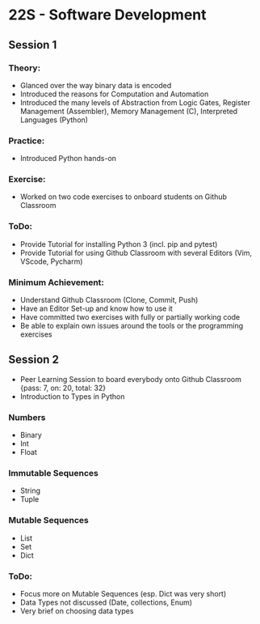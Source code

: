 # 22S - Software Development

## Session 1

### Theory:
- Glanced over the way binary data is encoded
- Introduced the reasons for Computation and Automation
- Introduced the many levels of Abstraction from Logic Gates, Register Management (Assembler), Memory Management (C), Interpreted Languages (Python)

### Practice: 
- Introduced Python hands-on

### Exercise:
- Worked on two code exercises to onboard students on Github Classroom

### ToDo:
- Provide Tutorial for installing Python 3 (incl. pip and pytest)
- Provide Tutorial for using Github Classroom with several Editors (Vim, VScode, Pycharm)

### Minimum Achievement:
- Understand Github Classroom (Clone, Commit, Push)
- Have an Editor Set-up and know how to use it
- Have committed two exercises with fully or partially working code
- Be able to explain own issues around the tools or the programming exercises

## Session 2

- Peer Learning Session to board everybody onto Github Classroom {pass: 7, on: 20, total: 32}
- Introduction to Types in Python

### Numbers
- Binary
- Int
- Float

### Immutable Sequences
- String
- Tuple 

### Mutable Sequences
- List
- Set
- Dict


### ToDo:

- Focus more on Mutable Sequences (esp. Dict was very short)
- Data Types not discussed (Date, collections, Enum)
- Very brief on choosing data types

